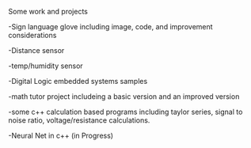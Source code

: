 Some work and projects

-Sign language glove including image, code, and improvement considerations

-Distance sensor

-temp/humidity sensor

-Digital Logic embedded systems samples

-math tutor project includeing a basic version and an improved version

-some c++ calculation based programs including taylor series, signal to noise ratio, voltage/resistance calculations.

-Neural Net in c++ (in Progress)
